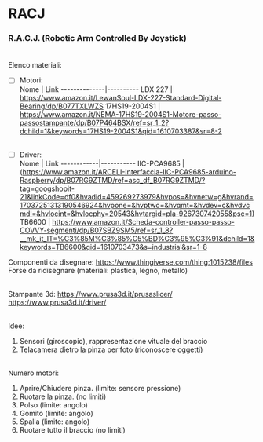 # RACJ
### R.A.C.J. (Robotic Arm Controlled By Joystick)</br></br>

Elenco materiali:

- [ ] Motori:</br>
Nome          | Link
--------------|----------
LDX 227       | https://www.amazon.it/LewanSoul-LDX-227-Standard-Digital-Bearing/dp/B077TXLWZS
17HS19-2004S1 | https://www.amazon.it/NEMA-17HS19-2004S1-Motore-passo-passostampante/dp/B07P464BSX/ref=sr_1_2?dchild=1&keywords=17HS19-2004S1&qid=1610703387&sr=8-2
</br></br>

- [ ] Driver:</br>
Nome        | Link
------------|-----------
IIC-PCA9685 | (https://www.amazon.it/ARCELI-Interfaccia-IIC-PCA9685-arduino-Raspberry/dp/B07RG9ZTMD/ref=asc_df_B07RG9ZTMD/?tag=googshopit-21&linkCode=df0&hvadid=459269273979&hvpos=&hvnetw=g&hvrand=17037251313190546924&hvpone=&hvptwo=&hvqmt=&hvdev=c&hvdvcmdl=&hvlocint=&hvlocphy=20543&hvtargid=pla-926730742055&psc=1)
TB6600      | https://www.amazon.it/Scheda-controller-passo-passo-COVVY-segmenti/dp/B07SBZ9SM5/ref=sr_1_8?__mk_it_IT=%C3%85M%C3%85%C5%BD%C3%95%C3%91&dchild=1&keywords=TB6600&qid=1610703473&s=industrial&sr=1-8



Componenti da disegnare:
https://www.thingiverse.com/thing:1015238/files
Forse da ridisegnare (materiali: plastica, legno, metallo)
</br></br>

Stampante 3d:
https://www.prusa3d.it/prusaslicer/
https://www.prusa3d.it/driver/
</br></br>

Idee:
1. Sensori (giroscopio), rappresentazione vituale del braccio
2. Telacamera dietro la pinza per foto (riconoscere oggetti)
</br></br>

Numero motori:</br>
1. Aprire/Chiudere pinza. (limite: sensore pressione)
2. Ruotare la pinza. (no limiti)
3. Polso (limite: angolo)
4. Gomito (limite: angolo)
5. Spalla (limite: angolo)
6. Ruotare tutto il braccio (no limiti)
